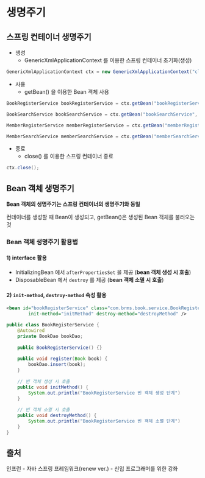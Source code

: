 # 생명주기

## 스프링 컨테이너 생명주기

- 생성
  - GenericXmlApplicationContext 를 이용한 스프링 컨테이너 초기화(생성)

```java
GenericXmlApplicationContext ctx = new GenericXmlApplicationContext("classpath:appCtx.xml");
```



- 사용
  - getBean() 을 이용한 Bean 객체 사용

```java
BookRegisterService bookRegisterService = ctx.getBean("bookRegisterService", BookRegisterService.class);

BookSearchService bookSearchService = ctx.getBean("bookSearchService", BookSearchService.class);

MemberRegisterService memberRegisterService = ctx.getBean("memberRegisterService", MemberRegisterService.class);

MemberSearchService memberSearchService = ctx.getBean("memberSearchService", MemberSearchService.class);
```



- 종료
  - close() 를 이용한 스프링 컨테이너 종료

```java
ctx.close();
```





## Bean 객체 생명주기

**Bean 객체의 생명주기는 스프링 컨테이너의 생명주기와 동일**

컨테이너를 생성할 때 Bean이 생성되고, getBean()은 생성된 Bean 객체를 불러오는 것





### Bean 객체 생명주기 활용법

#### 1) interface 활용

- <interface> InitializingBean 에서 `afterPropertiesSet` 을 제공 (**bean 객체 생성 시 호출**)
- <interface> DisposableBean 에서 `destroy` 를 제공 (**bean 객체 소멸 시 호출**)





#### 2) `init-method`, `destroy-method` 속성 활용

```xml
<bean id="bookRegisterService" class="com.brms.book.service.BookRegisterService"
      	init-method="initMethod" destroy-method="destroyMethod" />
```

```java
public class BookRegisterService {
    @Autowired
    private	BookDao bookDao;
    
    public BookRegisterService() {}
    
    public void register(Book book) {
        bookDao.insert(book);
    }
    
    // 빈 객체 생성 시 호출
    public void initMethod() {
        System.out.println("BookRegisterService 빈 객체 생성 단계")
    }
    
    // 빈 객체 소멸 시 호출
    public void destroyMethod() {
        System.out.println("BookRegisterService 빈 객체 소멸 단계")
    }
}
```





## 출처

인프런 - 자바 스프링 프레임워크(renew ver.) - 신입 프로그래머를 위한 강좌